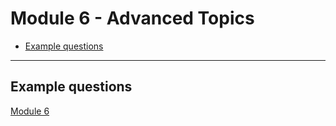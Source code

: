 # Module 6 - Advanced Topics <!-- omit in toc -->

- [Example questions](#Example-questions)

---

## Example questions

[Module 6](./example-questions/6-example-questions.pdf)
